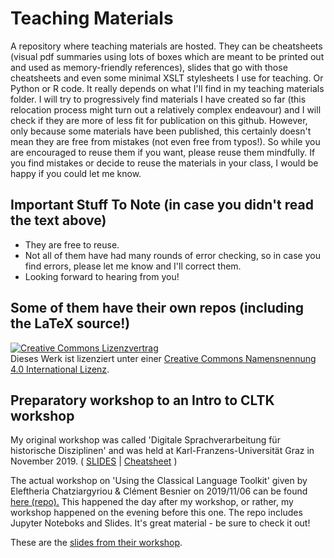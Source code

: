 # Teaching Materials
A repository where teaching materials are hosted. 
They can be cheatsheets (visual pdf summaries using lots of boxes which are meant to be printed out and used as memory-friendly references), slides that go with those cheatsheets and even some minimal XSLT stylesheets I use for teaching. Or Python or R code. It really depends on what I'll find in my teaching materials folder. 
I will try to progressively find materials I have created so far (this relocation process might turn out a relatively complex endeavour) and I will check if they are more of less fit for publication on this github. However, only because some materials have been published, this certainly doesn't mean they are free from mistakes (not even free from typos!). So while you are encouraged to reuse them if you want, please reuse them mindfully. If you find mistakes or decide to reuse the materials in your class, I would be happy if you could let me know. 

## Important Stuff To Note (in case you didn't read the text above)
* They are free to reuse. 
* Not all of them have had many rounds of error checking, so in case you find errors, please let me know and I'll correct them.
* Looking forward to hearing from you!


## Some of them have their own repos (including the LaTeX source!)

<a rel="license" href="http://creativecommons.org/licenses/by/4.0/"><img alt="Creative Commons Lizenzvertrag" style="border-width:0" src="https://i.creativecommons.org/l/by/4.0/88x31.png" /></a><br />Dieses Werk ist lizenziert unter einer <a rel="license" href="http://creativecommons.org/licenses/by/4.0/">Creative Commons Namensnennung 4.0 International Lizenz</a>.



## Preparatory workshop to an Intro to CLTK workshop
My original workshop was called 'Digitale Sprachverarbeitung für historische Disziplinen' and was held at Karl-Franzens-Universität Graz in November 2019. 
( [SLIDES](https://github.com/sarahalang/cltk-prep-intro-SLIDES) | [Cheatsheet](https://github.com/sarahalang/cltk-preparatory-intro-to-nlp) )

The actual workshop on 'Using the Classical Language Toolkit' given by Eleftheria Chatziargyriou & Clément Besnier on 2019/11/06 
can be found [here (repo).](https://github.com/clemsciences/cltk-2019-graz) This happened the day after my workshop, or rather, my workshop happened on the evening before this one. The repo includes Jupyter Noteboks and Slides. It's great material - be sure to check it out!

These are the [slides from their workshop](https://github.com/clemsciences/cltk-2019-graz/blob/master/graz_presentation_06112019.pdf).
